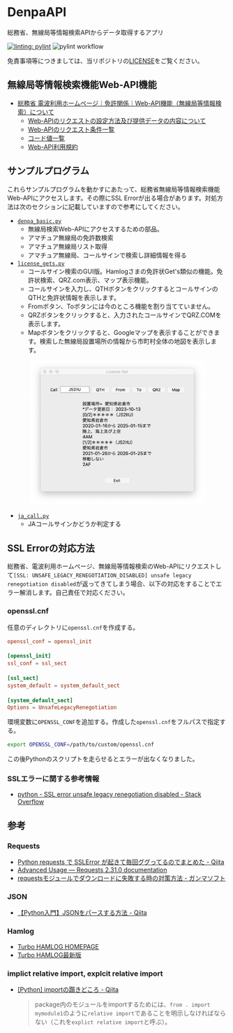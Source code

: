 # DenpaAPI
総務省、無線局等情報検索APIからデータ取得するアプリ

[![linting: pylint](https://img.shields.io/badge/linting-pylint-yellowgreen)](https://github.com/pylint-dev/pylint)
![pylint workflow](https://github.com/JS2IIU-MH/DenpaAPI/actions/workflows/pylint.yml/badge.svg)

免責事項等につきましては、当リポジトリの[LICENSE](LICENSE)をご覧ください。


## 無線局等情報検索機能Web-API機能

- [総務省 電波利用ホームページ｜免許関係｜Web-API機能（無線局等情報検索）について](https://www.tele.soumu.go.jp/j/musen/webapi/)
    - [Web-APIのリクエストの設定方法及び提供データの内容について](https://www.tele.soumu.go.jp/resource/j/musen/webapi/mw_req_info.pdf)
    - [Web-APIのリクエスト条件一覧](https://www.tele.soumu.go.jp/resource/j/musen/webapi/mw_req_conditions.pdf)
    - [コード値一覧](https://www.tele.soumu.go.jp/resource/j/musen/webapi/mw_code.pdf)
    - [Web-API利用規約](https://www.tele.soumu.go.jp/j/musen/webapi/kiyaku/index.htm)

## サンプルプログラム
これらサンプルプログラムを動かすにあたって、総務省無線局等情報検索機能Web-APIにアクセスします。その際にSSL Errorが出る場合があります。対処方法は次のセクションに記載していますので参考にしてください。
- [`denpa_basic.py`](denpa_basic.py)
    - 無線局検索Web-APIにアクセスするための部品。
    - アマチュア無線局の免許数検索
    - アマチュア無線局リスト取得
    - アマチュア無線局、コールサインで検索し詳細情報を得る
- [`license_gets.py`](license_gets.py)
    - コールサイン検索のGUI版。Hamlogさまの免許状Get's類似の機能。免許状検索、QRZ.com表示、マップ表示機能。
    - コールサインを入力し、QTHボタンをクリックするとコールサインのQTHと免許状情報を表示します。
    - Fromボタン、Toボタンには今のところ機能を割り当てていません。
    - QRZボタンをクリックすると、入力されたコールサインでQRZ.COMを表示します。
    - Mapボタンをクリックすると、Googleマップを表示することができます。検索した無線局設置場所の情報から市町村全体の地図を表示します。


<!--
![license_gets](doc/license_gets.png)
-->
<p align="center"><img width="400px" src="doc/license_gets.png"></p>

- [`ja_call.py`](ja_call.py)
    - JAコールサインかどうか判定する

## SSL Errorの対応方法
総務省、電波利用ホームページ、無線局等情報検索のWeb-APIにリクエストして`[SSL: UNSAFE_LEGACY_RENEGOTIATION_DISABLED] unsafe legacy renegotiation disabled`が返ってきてしまう場合、以下の対応をすることでエラー解消します。自己責任で対応ください。

### openssl.cnf
任意のディレクトリに`openssl.cnf`を作成する。

```conf
openssl_conf = openssl_init

[openssl_init]
ssl_conf = ssl_sect

[ssl_sect]
system_default = system_default_sect

[system_default_sect]
Options = UnsafeLegacyRenegotiation
```

環境変数に`OPENSSL_CONF`を追加する。作成した`openssl.cnf`をフルパスで指定する。
```sh
export OPENSSL_CONF=/path/to/custom/openssl.cnf
```
この後Pythonのスクリプトを走らせるとエラーが出なくなりました。

### SSLエラーに関する参考情報
- [python - SSL error unsafe legacy renegotiation disabled - Stack Overflow](https://stackoverflow.com/questions/71603314/ssl-error-unsafe-legacy-renegotiation-disabled)


## 参考
### Requests
- [Python requests で SSLError が起きて毎回ググってるのでまとめた - Qiita](https://qiita.com/sta/items/6d08151fd9b20fa8b319)
- [Advanced Usage — Requests 2.31.0 documentation](https://requests.kennethreitz.org/en/latest/user/advanced/#ssl-cert-verification)
- [requestsモジュールでダウンロードに失敗する時の対策方法 - ガンマソフト](https://gammasoft.jp/support/solutions-of-requests-get-failed/)
### JSON
- [【Python入門】JSONをパースする方法 - Qiita](https://qiita.com/Morio/items/5170c103647ef3a4aa69)
### Hamlog
- [Turbo HAMLOG HOMEPAGE](http://www.hamlog.com/)
- [Turbo HAMLOG最新版](https://hamlog.sakura.ne.jp/mou/index.html)
### implict relative import, explcit relative import
- [[Python] importの躓きどころ - Qiita](https://qiita.com/ysk24ok/items/2711295d83218c699276)
    > package内のモジュールをimportするためには、`from . import mymodule1`のように`relative import`であることを明示しなければならない（これを`explict relative import`と呼ぶ）。
